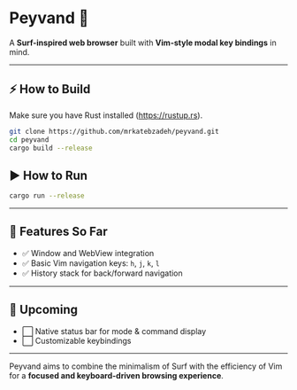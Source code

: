 # Peyvand 🌿
A **Surf-inspired web browser** built with **Vim-style modal key bindings** in mind.

---

## ⚡ How to Build

Make sure you have Rust installed (https://rustup.rs).

```bash
git clone https://github.com/mrkatebzadeh/peyvand.git
cd peyvand
cargo build --release
```

## ▶️ How to Run
```bash
cargo run --release
```

---
## 🚀 Features So Far

- ✅ Window and WebView integration
- ✅ Basic Vim navigation keys: `h`, `j`, `k`, `l`
- ✅ History stack for back/forward navigation

---

## 🎯 Upcoming

- ⬜ Native status bar for mode & command display
- ⬜ Customizable keybindings

---

Peyvand aims to combine the minimalism of Surf with the efficiency of Vim for a **focused and keyboard-driven browsing experience**.
